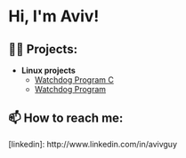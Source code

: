 <h1>Hi, I'm Aviv! <br/>

<h2>👨‍💻 Projects:</h2>

- <b>Linux projects</b>
  - [Watchdog Program C](https://github.com/AviG1234/watchdog)
  - [Watchdog Program](https://github.com/AviG1234/watchdog)

<h2> 📫 How to reach me:</h2>
[linkedin]: http://www.linkedin.com/in/avivguy

<!--
**joshmadakor1/joshmadakor1** is a ✨ _special_ ✨ repository because its `README.md` (this file) appears on your GitHub profile.

Here are some ideas to get you started:

- 🔭 I’m currently working on ...
- 🌱 I’m currently learning ...
- 👯 I’m looking to collaborate on ...
- 🤔 I’m looking for help with ...
- 💬 Ask me about ...
- 📫 How to reach me: ...
- 😄 Pronouns: ...
- ⚡ Fun fact: ...
-->
